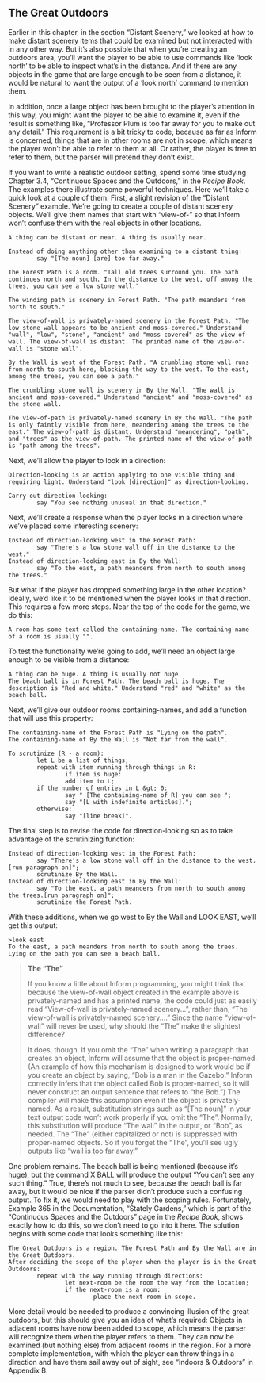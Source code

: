 ## The Great Outdoors

Earlier in this chapter, in the section “Distant Scenery,” we looked at how to make distant scenery items that could be examined but not interacted with in any other way. But it’s also possible that when you’re creating an outdoors area, you’ll want the player to be able to use commands like ‘look north’ to be able to inspect what’s in the distance. And if there are any objects in the game that are large enough to be seen from a distance, it would be natural to want the output of a ‘look north’ command to mention them.

In addition, once a large object has been brought to the player’s attention in this way, you might want the player to be able to examine it, even if the result is something like, “Professor Plum is too far away for you to make out any detail.” This requirement is a bit tricky to code, because as far as Inform is concerned, things that are in other rooms are not in scope, which means the player won’t be able to refer to them at all. Or rather, the player is free to refer to them, but the parser will pretend they don’t exist.

If you want to write a realistic outdoor setting, spend some time studying Chapter 3.4, “Continuous Spaces and the Outdoors,” in the _Recipe Book_. The examples there illustrate some powerful techniques. Here we’ll take a quick look at a couple of them. First, a slight revision of the “Distant Scenery” example. We’re going to create a couple of distant scenery objects. We’ll give them names that start with “view-of-” so that Inform won’t confuse them with the real objects in other locations.

```inform7
A thing can be distant or near. A thing is usually near.

Instead of doing anything other than examining to a distant thing:
        say "[The noun] [are] too far away."

The Forest Path is a room. "Tall old trees surround you. The path continues north and south. In the distance to the west, off among the trees, you can see a low stone wall."

The winding path is scenery in Forest Path. "The path meanders from north to south."

The view-of-wall is privately-named scenery in the Forest Path. "The low stone wall appears to be ancient and moss-covered." Understand "wall", "low", "stone", "ancient" and "moss-covered" as the view-of-wall. The view-of-wall is distant. The printed name of the view-of-wall is "stone wall".

By the Wall is west of the Forest Path. "A crumbling stone wall runs from north to south here, blocking the way to the west. To the east, among the trees, you can see a path."

The crumbling stone wall is scenery in By the Wall. "The wall is ancient and moss-covered." Understand "ancient" and "moss-covered" as the stone wall.

The view-of-path is privately-named scenery in By the Wall. "The path is only faintly visible from here, meandering among the trees to the east." The view-of-path is distant. Understand "meandering", "path", and "trees" as the view-of-path. The printed name of the view-of-path is "path among the trees".
```

Next, we’ll allow the player to look in a direction:

```inform7
Direction-looking is an action applying to one visible thing and requiring light. Understand "look [direction]" as direction-looking.

Carry out direction-looking:
        say "You see nothing unusual in that direction."
```

Next, we’ll create a response when the player looks in a direction where we’ve placed some interesting scenery:

```inform7
Instead of direction-looking west in the Forest Path:
        say "There's a low stone wall off in the distance to the west."
Instead of direction-looking east in By the Wall:
        say "To the east, a path meanders from north to south among the trees."
```

But what if the player has dropped something large in the other location? Ideally, we’d like it to be mentioned when the player looks in that direction. This requires a few more steps. Near the top of the code for the game, we do this:

```inform7
A room has some text called the containing-name. The containing-name of a room is usually "".
```

To test the functionality we’re going to add, we’ll need an object large enough to be visible from a distance:

```inform7
A thing can be huge. A thing is usually not huge.
The beach ball is in Forest Path. The beach ball is huge. The description is "Red and white." Understand "red" and "white" as the beach ball.
```

Next, we’ll give our outdoor rooms containing-names, and add a function that will use this property:

```inform7
The containing-name of the Forest Path is "Lying on the path".
The containing-name of By the Wall is "Not far from the wall".

To scrutinize (R - a room):
        let L be a list of things;
        repeat with item running through things in R:
                if item is huge:
                add item to L;
        if the number of entries in L &gt; 0:
                say " [The containing-name of R] you can see ";
                say "[L with indefinite articles].";
        otherwise:
                say "[line break]".
```

The final step is to revise the code for direction-looking so as to take advantage of the scrutinizing function:

```inform7
Instead of direction-looking west in the Forest Path:
        say "There's a low stone wall off in the distance to the west.[run paragraph on]";
        scrutinize By the Wall.
Instead of direction-looking east in By the Wall:
        say "To the east, a path meanders from north to south among the trees.[run paragraph on]";
        scrutinize the Forest Path.
```

With these additions, when we go west to By the Wall and LOOK EAST, we’ll get this output:

```
>look east
To the east, a path meanders from north to south among the trees. Lying on the path you can see a beach ball.
```

> **The “The”**
>
>If you know a little about Inform programming, you might think that because the view-of-wall object created in the example above is privately-named and has a printed name, the code could just as easily read “View-of-wall is privately-named scenery...”, rather than, “The view-of-wall is privately-named scenery....” Since the name “view-of-wall” will never be used, why should the “The” make the slightest difference?
>
>It does, though. If you omit the “The” when writing a paragraph that creates an object, Inform will assume that the object is proper-named. (An example of how this mechanism is designed to work would be if you create an object by saying, “Bob is a man in the Gazebo.” Inform correctly infers that the object called Bob is proper-named, so it will never construct an output sentence that refers to “the Bob.”) The compiler will make this assumption even if the object is privately-named. As a result, substitution strings such as “[The noun]” in your text output code won’t work properly if you omit the “The”. Normally, this substitution will produce “The wall” in the output, or “Bob”, as needed. The “The” (either capitalized or not) is suppressed with proper-named objects. So if you forget the “The”, you’ll see ugly outputs like “wall is too far away.”

One problem remains. The beach ball is being mentioned (because it’s huge), but the command X BALL will produce the output “You can’t see any such thing.” True, there’s not much to see, because the beach ball is far away, but it would be nice if the parser didn’t produce such a confusing output. To fix it, we would need to play with the scoping rules. Fortunately, Example 365 in the Documentation, “Stately Gardens,” which is part of the “Continuous Spaces and the Outdoors” page in the _Recipe Book_, shows exactly how to do this, so we don’t need to go into it here. The solution begins with some code that looks something like this:

```inform7
The Great Outdoors is a region. The Forest Path and By the Wall are in the Great Outdoors.
After deciding the scope of the player when the player is in the Great Outdoors:
        repeat with the way running through directions:
                let next-room be the room the way from the location;
                if the next-room is a room:
                        place the next-room in scope.
```

More detail would be needed to produce a convincing illusion of the great outdoors, but this should give you an idea of what’s required: Objects in adjacent rooms have now been added to scope, which means the parser will recognize them when the player refers to them. They can now be examined (but nothing else) from adjacent rooms in the region. For a more complete implementation, with which the player can throw things in a direction and have them sail away out of sight, see “Indoors &amp; Outdoors” in Appendix B.
